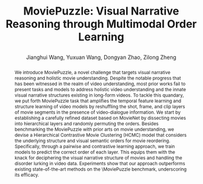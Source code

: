 ---
layout: pub
type: arxiv
key: wang2023moviepuzzle
title: >
    MoviePuzzle: Visual Narrative Reasoning through Multimodal Order Learning
author: Jianghui Wang, Yuxuan Wang, Dongyan Zhao, Zilong Zheng
equalauthor: Jianghui Wang, Yuxuan Wang
correspondance: Zilong Zheng
website: https://yzhu.io/publication/teaming2022scirob/
abbr: ArXiv
journal: ArXiv
supp: 
video: 
code: https://github.com/MoviePuzzle
year: 2023
sticky: true
abstract: >
    We introduce MoviePuzzle, a novel challenge that targets visual narrative reasoning and holistic movie understanding. Despite the notable progress that has been witnessed in the realm of video understanding, most prior works fail to present tasks and models to address holistic video understanding and the innate visual narrative structures existing in long-form videos. To tackle this quandary, we put forth MoviePuzzle task that amplifies the temporal feature learning and structure learning of video models by reshuffling the shot, frame, and clip layers of movie segments in the presence of video-dialogue information. We start by establishing a carefully refined dataset based on MovieNet by dissecting movies into hierarchical layers and randomly permuting the orders. Besides benchmarking the MoviePuzzle with prior arts on movie understanding, we devise a Hierarchical Contrastive Movie Clustering (HCMC) model that considers the underlying structure and visual semantic orders for movie reordering. Specifically, through a pairwise and contrastive learning approach, we train models to predict the correct order of each layer. This equips them with the knack for deciphering the visual narrative structure of movies and handling the disorder lurking in video data. Experiments show that our approach outperforms existing state-of-the-art methods on the \MoviePuzzle benchmark, underscoring its efficacy.
bibtex: >
    @misc{wang2023moviepuzzle,
      title={MoviePuzzle: Visual Narrative Reasoning through Multimodal Order Learning}, 
      author={Jianghui Wang and Yuxuan Wang and Dongyan Zhao and Zilong Zheng},
      year={2023},
      eprint={2306.02252},
      archivePrefix={arXiv},
      primaryClass={cs.CV},
      url={https://arxiv.org/abs/2306.02252}, 
    }
---